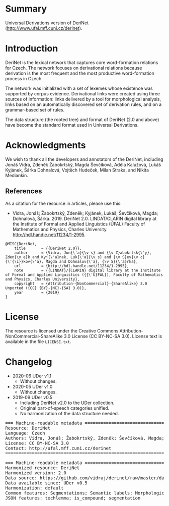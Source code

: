 # Summary

Universal Derivations version of DeriNet (http://www.ufal.mff.cuni.cz/derinet).


# Introduction

DeriNet is the lexical network that captures core word-formation relations for Czech. The network focuses on derivational relations because derivation is the most frequent and the most productive word-formation process in Czech.

The network was initialized with a set of lexemes whose existence was supported by corpus evidence. Derivational links were created using three sources of information: links delivered by a tool for morphological analysis, links based on an automatically discovered set of derivation rules, and on a grammar-based set of rules.

The data structure (the rooted tree) and format of DeriNet (2.0 and above) have become the standard format used in Universal Derivations.


# Acknowledgments

We wish to thank all the developers and annotators of the DeriNet, including Jonáš Vidra, Zdeněk Žabokrtský, Magda Ševčíková, Adéla Kalužová, Lukáš Kyjánek, Šárka Dohnalová, Vojtěch Hudeček, Milan Straka, and Nikita Mediankin.


## References

As a citation for the resource in articles, please use this:

* Vidra, Jonáš; Žabokrtský, Zdeněk; Kyjánek, Lukáš; Ševčíková, Magda; Dohnalová, Šárka. 2019. DeriNet 2.0. LINDAT/CLARIN digital library at the Institute of Formal and Applied Linguistics (ÚFAL) Faculty of Mathematics and Physics, Charles University. http://hdl.handle.net/11234/1-2995.

```
@MISC{DeriNet,
    title       = {{DeriNet 2.0}},
    author      = {Vidra, Jon{\'a}{\v s} and {\v Z}abokrtsk{\'y}, Zden{\v e}k and Kyj{\'a}nek, Luk{\'a}{\v s} and {\v S}ev{\v c}{\'{\i}}kov{\'a}, Magda and Dohnalov{\'a}, {\v S}{\'a}rka},
    url         = {http://hdl.handle.net/11234/1-2995},
    note        = {{LINDAT}/{CLARIN} digital library at the Institute of Formal and Applied Linguistics ({{\'U}FAL}), Faculty of Mathematics and Physics, Charles University},
    copyright   = {Attribution-{NonCommercial}-{ShareAlike} 3.0 Unported ({CC} {BY}-{NC}-{SA} 3.0)},
    year        = {2019}
}
```


# License

The resource is licensed under the Creative Commons Attribution-NonCommercial-ShareAlike 3.0 License (CC BY-NC-SA 3.0).
License text is available in the file `LICENSE.txt`.


# Changelog

* 2020-06 UDer v1.1
    * Without changes.
* 2020-05 UDer v1.0
    * Without changes.
* 2019-09 UDer v0.5
    * Including DeriNet v2.0 to the UDer collection.
    * Original part-of-speech categories unified.
    * No harmonization of the data structure needed.


<pre>
=== Machine-readable metadata =================================================
Resource: DeriNet
Language: Czech
Authors: Vidra, Jonáš; Žabokrtský, Zdeněk; Ševčíková, Magda; Kalužová, Adéla; Kyjánek, Lukáš; Dohnalová, Šárka; Hudeček, Vojtěch; Straka, Milan; Mediankin, Nikita
License: CC BY-NC-SA 3.0
Contact: http://ufal.mff.cuni.cz/derinet
===============================================================================
</pre>

<pre>
=== Machine-readable metadata =================================================
Harmonized resource: DeriNet
Harmonized version: 2.0
Data source: https://github.com/vidraj/derinet/raw/master/data/releases/cs/derinet-2-0.tsv.gz
Data available since: UDer v0.5
Harmonization: default
Common features: Segmentations; Semantic labels; Morphological categories
JSON features: techlemma; is_compound; segmentation
